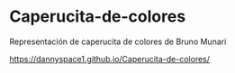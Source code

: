 # Caperucita-de-colores
Representación de caperucita de colores de Bruno Munari

https://dannyspace1.github.io/Caperucita-de-colores/
